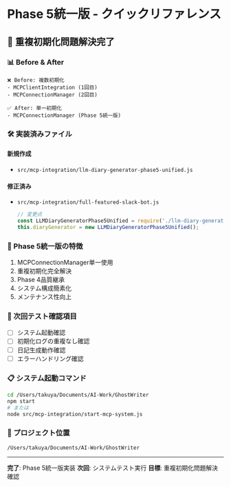 # Phase 5統一版 - クイックリファレンス

## 🎯 重複初期化問題解決完了

### 📊 Before & After
```
❌ Before: 複数初期化
- MCPClientIntegration (1回目)
- MCPConnectionManager (2回目)

✅ After: 単一初期化
- MCPConnectionManager (Phase 5統一版)
```

### 🛠️ 実装済みファイル

#### 新規作成
- `src/mcp-integration/llm-diary-generator-phase5-unified.js`

#### 修正済み
- `src/mcp-integration/full-featured-slack-bot.js`
  ```javascript
  // 変更点
  const LLMDiaryGeneratorPhase5Unified = require('./llm-diary-generator-phase5-unified');
  this.diaryGenerator = new LLMDiaryGeneratorPhase5Unified();
  ```

### 🎯 Phase 5統一版の特徴
1. MCPConnectionManager単一使用
2. 重複初期化完全解決
3. Phase 4品質継承
4. システム構成簡素化
5. メンテナンス性向上

### 🧪 次回テスト確認項目
- [ ] システム起動確認
- [ ] 初期化ログの重複なし確認
- [ ] 日記生成動作確認
- [ ] エラーハンドリング確認

### 📋 システム起動コマンド
```bash
cd /Users/takuya/Documents/AI-Work/GhostWriter
npm start
# または
node src/mcp-integration/start-mcp-system.js
```

### 📁 プロジェクト位置
`/Users/takuya/Documents/AI-Work/GhostWriter`

---
**完了**: Phase 5統一版実装
**次回**: システムテスト実行
**目標**: 重複初期化問題解決確認
